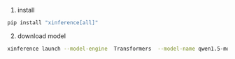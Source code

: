 
1. install

```bash
pip install "xinference[all]"
````

2. download model
```bash
xinference launch --model-engine  Transformers  --model-name qwen1.5-moe-chat --size-in-billions 2_7 --model-format pytorch --quantization 8-bit
```
